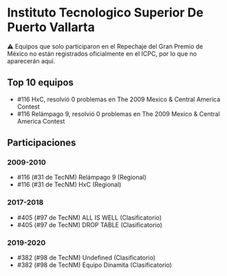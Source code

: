 # Instituto Tecnologico Superior De Puerto Vallarta

:warning: Equipos que solo participaron en el Repechaje del Gran Premio de México no están registrados oficialmente en el ICPC, por lo que no aparecerán aquí.

## Top 10 equipos

- #116 HxC, resolvió 0 problemas en The 2009 Mexico & Central America Contest
- #116 Relámpago 9, resolvió 0 problemas en The 2009 Mexico & Central America Contest

## Participaciones

### 2009-2010

- #116 (#31 de TecNM) Relámpago 9 (Regional)
- #116 (#31 de TecNM) HxC (Regional)

### 2017-2018

- #405 (#97 de TecNM) ALL IS WELL (Clasificatorio)
- #405 (#97 de TecNM) DROP TABLE (Clasificatorio)

### 2019-2020

- #382 (#98 de TecNM) Undefined (Clasificatorio)
- #382 (#98 de TecNM) Equipo Dinamita (Clasificatorio)



